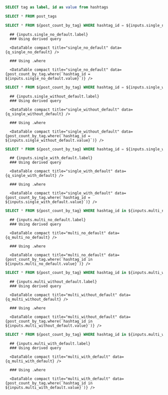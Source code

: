 ```sql hashtags
SELECT tag as label, id as value from hashtags
```

```sql post_count_by_tag
SELECT * FROM post_tags
```

<Dropdown title="Single Select w/ noDefault" data={hashtags} name="single_no_default" value=value label=label noDefault />


<Dropdown title="Single Select w/o Default" data={hashtags} name="single_without_default" value=value label=label />


<Dropdown title="Single Select w/ Default" data={hashtags} name="single_with_default" value=value label=label defaultValue={[4]} />


<Dropdown multiple title="Multi Select w/ noDefault" data={hashtags} name="multi_no_default" value=value label=label noDefault />


<Dropdown multiple title="Multi Select w/o Default" data={hashtags} name="multi_without_default" value=value label=label />


<Dropdown multiple title="Multi Select w/ Default" data={hashtags} name="multi_with_default" value=value label=label defaultValue={[4]} />


<Tabs>
  <Tab label="Single Select with noDefault set">

```sql q_single_no_default
SELECT * FROM ${post_count_by_tag} WHERE hashtag_id = ${inputs.single_no_default.value}
```
      ## {inputs.single_no_default.label}
      ### Using derived query
      
      <DataTable compact title="single_no_default" data={q_single_no_default} />

      ### Using .where
      
      <DataTable compact title="single_no_default" data={post_count_by_tag.where(`hashtag_id = ${inputs.single_no_default.value}`)} />
  </Tab>
  <Tab label="Single Select without a Default">

```sql q_single_without_default
SELECT * FROM ${post_count_by_tag} WHERE hashtag_id = ${inputs.single_without_default.value}
```
      ## {inputs.single_without_default.label}
      ### Using derived query
      
      <DataTable compact title="single_without_default" data={q_single_without_default} />

      ### Using .where
      
      <DataTable compact title="single_without_default" data={post_count_by_tag.where(`hashtag_id = ${inputs.single_without_default.value}`)} />
  </Tab>
  <Tab label="Single Select with a Default">

```sql q_single_with_default
SELECT * FROM ${post_count_by_tag} WHERE hashtag_id = ${inputs.single_with_default.value}
```

      ## {inputs.single_with_default.label}
      ### Using derived query
      
      <DataTable compact title="single_with_default" data={q_single_with_default} />

      ### Using .where
      
      <DataTable compact title="single_with_default" data={post_count_by_tag.where(`hashtag_id = ${inputs.single_with_default.value}`)} />
  </Tab>


  
  <Tab label="Multi Select with noDefault set">

```sql q_multi_no_default
SELECT * FROM ${post_count_by_tag} WHERE hashtag_id in ${inputs.multi_no_default.value}
```
      ## {inputs.multi_no_default.label}
      ### Using derived query

      <DataTable compact title="multi_no_default" data={q_multi_no_default} />

      ### Using .where
      
      <DataTable compact title="multi_no_default" data={post_count_by_tag.where(`hashtag_id in ${inputs.multi_no_default.value}`)} />
  </Tab>
  <Tab label="Multi Select without a Default">

```sql q_multi_without_default
SELECT * FROM ${post_count_by_tag} WHERE hashtag_id in ${inputs.multi_without_default.value}
```
      ## {inputs.multi_without_default.label}
      ### Using derived query
      
      <DataTable compact title="multi_without_default" data={q_multi_without_default} />

      ### Using .where
      
      <DataTable compact title="multi_without_default" data={post_count_by_tag.where(`hashtag_id in ${inputs.multi_without_default.value}`)} />
  </Tab>
  <Tab label="Multi Select with a Default">

```sql q_multi_with_default
SELECT * FROM ${post_count_by_tag} WHERE hashtag_id in ${inputs.multi_with_default.value}
```

      ## {inputs.multi_with_default.label}
      ### Using derived query
      
      <DataTable compact title="multi_with_default" data={q_multi_with_default} />

      ### Using .where
      
      <DataTable compact title="multi_with_default" data={post_count_by_tag.where(`hashtag_id in ${inputs.multi_with_default.value}`)} />
  </Tab>
</Tabs>


